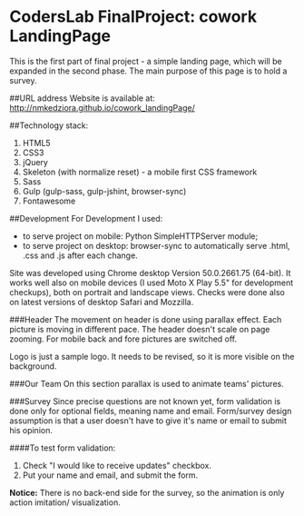 # CodersLab FinalProject: cowork LandingPage

This is the first part of final project - a simple landing page, which will be expanded in the second phase.
The main purpose of this page is to hold a survey.

##URL address
Website is available at: http://nmkedziora.github.io/cowork_landingPage/

##Technology stack:
1. HTML5
2. CSS3
3. jQuery
4. Skeleton (with normalize reset) - a mobile first CSS framework
5. Sass
6. Gulp (gulp-sass, gulp-jshint, browser-sync)
7. Fontawesome


##Development
For Development I used:
- to serve project on mobile: Python SimpleHTTPServer module;
- to serve project on desktop: browser-sync to automatically serve .html, .css and .js after each change.

Site was developed using Chrome desktop Version 50.0.2661.75 (64-bit).
It works well also on mobile devices (I used Moto X Play 5.5" for development checkups), both on portrait and landscape views.
Checks were done also on latest versions of desktop Safari and Mozzilla.


###Header
The movement on header is done using parallax effect. Each picture is moving in different pace.
The header doesn't scale on page zooming.
For mobile back and fore pictures are switched off.

Logo is just a sample logo. It needs to be revised, so it is more visible on the background.


###Our Team
On this section parallax is used to animate teams' pictures.


###Survey
Since precise questions are not known yet, form validation is done only for optional fields, meaning name and email.
Form/survey design assumption is that a user doesn't have to give it's name or email to submit his opinion.

####To test form validation:
1. Check "I would like to receive updates" checkbox.
2. Put your name and email, and submit the form.

**Notice:** There is no back-end side for the survey, so the animation is only action imitation/ visualization.
